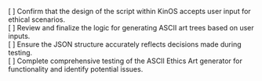[ ] Confirm that the design of the script within KinOS accepts user input for ethical scenarios.  
[ ] Review and finalize the logic for generating ASCII art trees based on user inputs.  
[ ] Ensure the JSON structure accurately reflects decisions made during testing.  
[ ] Complete comprehensive testing of the ASCII Ethics Art generator for functionality and identify potential issues.